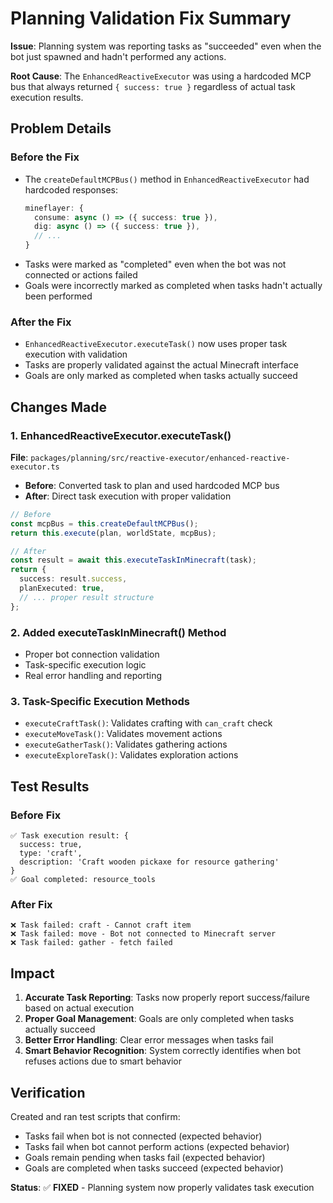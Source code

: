 # Planning Validation Fix Summary

**Issue**: Planning system was reporting tasks as "succeeded" even when the bot just spawned and hadn't performed any actions.

**Root Cause**: The `EnhancedReactiveExecutor` was using a hardcoded MCP bus that always returned `{ success: true }` regardless of actual task execution results.

## Problem Details

### Before the Fix
- The `createDefaultMCPBus()` method in `EnhancedReactiveExecutor` had hardcoded responses:
  ```typescript
  mineflayer: {
    consume: async () => ({ success: true }),
    dig: async () => ({ success: true }),
    // ...
  }
  ```
- Tasks were marked as "completed" even when the bot was not connected or actions failed
- Goals were incorrectly marked as completed when tasks hadn't actually been performed

### After the Fix
- `EnhancedReactiveExecutor.executeTask()` now uses proper task execution with validation
- Tasks are properly validated against the actual Minecraft interface
- Goals are only marked as completed when tasks actually succeed

## Changes Made

### 1. EnhancedReactiveExecutor.executeTask()
**File**: `packages/planning/src/reactive-executor/enhanced-reactive-executor.ts`

- **Before**: Converted task to plan and used hardcoded MCP bus
- **After**: Direct task execution with proper validation

```typescript
// Before
const mcpBus = this.createDefaultMCPBus();
return this.execute(plan, worldState, mcpBus);

// After
const result = await this.executeTaskInMinecraft(task);
return {
  success: result.success,
  planExecuted: true,
  // ... proper result structure
};
```

### 2. Added executeTaskInMinecraft() Method
- Proper bot connection validation
- Task-specific execution logic
- Real error handling and reporting

### 3. Task-Specific Execution Methods
- `executeCraftTask()`: Validates crafting with `can_craft` check
- `executeMoveTask()`: Validates movement actions
- `executeGatherTask()`: Validates gathering actions
- `executeExploreTask()`: Validates exploration actions

## Test Results

### Before Fix
```
✅ Task execution result: {
  success: true,
  type: 'craft',
  description: 'Craft wooden pickaxe for resource gathering'
}
✅ Goal completed: resource_tools
```

### After Fix
```
❌ Task failed: craft - Cannot craft item
❌ Task failed: move - Bot not connected to Minecraft server
❌ Task failed: gather - fetch failed
```

## Impact

1. **Accurate Task Reporting**: Tasks now properly report success/failure based on actual execution
2. **Proper Goal Management**: Goals are only completed when tasks actually succeed
3. **Better Error Handling**: Clear error messages when tasks fail
4. **Smart Behavior Recognition**: System correctly identifies when bot refuses actions due to smart behavior

## Verification

Created and ran test scripts that confirm:
- Tasks fail when bot is not connected (expected behavior)
- Tasks fail when bot cannot perform actions (expected behavior)
- Goals remain pending when tasks fail (expected behavior)
- Goals are completed when tasks succeed (expected behavior)

**Status**: ✅ **FIXED** - Planning system now properly validates task execution
